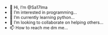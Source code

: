- 👋 Hi, I’m @Sa17lma
- 👀 I’m interested in programming...
- 🌱 I’m currently learning python...
- 💞️ I’m looking to collaborate on helping others...
- 📫 How to reach me dm me...

<!---
Sa17lma/Sa17lma is a ✨ special ✨ repository because its `README.md` (this file) appears on your GitHub profile.
You can click the Preview link to take a look at your changes.
--->
